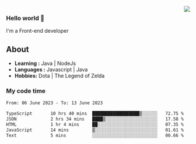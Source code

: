 <img align='right' src="https://github-readme-stats.vercel.app/api?username=jumodada&show_icons=true&theme=vue">

### Hello world 👋

I'm a Front-end developer 
    
## About
-  **Learning :** Java | NodeJs
-  **Languages :** Javascript | Java
-  **Hobbies:** Dota | The Legend of Zelda

### My code time

<!--START_SECTION:waka-->

```txt
From: 06 June 2023 - To: 13 June 2023

TypeScript       10 hrs 40 mins  ██████████████████▒░░░░░░   72.75 %
JSON             2 hrs 34 mins   ████▒░░░░░░░░░░░░░░░░░░░░   17.58 %
HTML             1 hr 4 mins     ██░░░░░░░░░░░░░░░░░░░░░░░   07.35 %
JavaScript       14 mins         ▒░░░░░░░░░░░░░░░░░░░░░░░░   01.61 %
Text             5 mins          ░░░░░░░░░░░░░░░░░░░░░░░░░   00.66 %
```

<!--END_SECTION:waka-->
